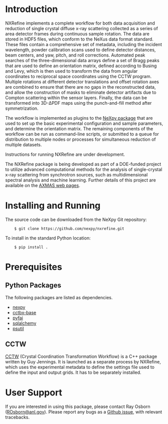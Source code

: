 Introduction
============
NXRefine implements a complete workflow for both data acquisition and 
reduction of single crystal diffuse x-ray scattering collected as a 
series of area detector frames during continuous sample rotation. The
data are stored in HDF5 files, which conform to the NeXus data format
standard. These files contain a comprehensive set of metadata, including
the incident wavelength, powder calibration scans used to define 
detector distances, beam centers, and yaw, pitch, and roll corrections. 
Automated peak searches of the three-dimensional data arrays define 
a set of Bragg peaks that are used to define an orientation matrix, 
defined according to Busing and Levy, which is then used to transform
the data from angular coordinates to reciprocal space coordinates using
the CCTW program. Multiple rotations at different detector translations
and offset rotation axes are combined to ensure that there are no gaps 
in the reconstructed data, and allow the construction of masks to 
eliminate detector artifacts due to Compton scattering within the 
sensor layers. Finally, the data can be transformed into 3D-ΔPDF maps
using the punch-and-fill method after symmetrization. 

The workflow is implemented as plugins to the 
[NeXpy package](http://nexpy.github.io/nexpy) that are used to set up 
the basic experimental configuration and sample parameters, and 
determine the orientation matrix. The remaining components of the 
workflow can be run as command-line scripts, or submitted to a queue
for distribution to multiple nodes or processes for simultaneous 
reduction of multiple datasets.

Instructions for running NXRefine are under development. 

The NXRefine package is being developed as part of a DOE-funded project
to utilize advanced computational methods for the analysis of 
single-crystal x-ray scattering from synchrotron sources, such as 
multidimensional spectral analysis and machine learning. Further details
of this project are available on the 
[AXMAS web pages](https://cels.anl.gov/axmas).

Installing and Running
======================
The source code can be downloaded from the NeXpy Git repository:

```
    $ git clone https://github.com/nexpy/nxrefine.git
```

To install in the standard Python location:

```
    $ pip install .
```
Prerequisites
=============
Python Packages
---------------
The following packages are listed as dependencies.

* [nexpy](https://github.com/nexpy/nexpy/)
* [cctbx-base](https://cci.lbl.gov/cctbx_docs/)
* [pyfai](https://pyfai.readthedocs.io/)
* [sqlalchemy](https://docs.sqlalchemy.org/)
* [psutil](https://psutil.readthedocs.io/)

CCTW
----
[CCTW](https://sourceforge.net/projects/cctw/) (Crystal Coordination 
Transformation Workflow) is a C++ package written by Guy Jennings. It
is launched as a separate process by NXRefine, which uses the 
experimental metadata to define the settings file used to define the 
input and output grids. It has to be separately installed.

User Support
============
If you are interested in using this package, please contact Ray Osborn 
(ROsborn@anl.gov). Please report any bugs as a 
[Github issue](https://github.com/nexpy/nxrefine/issues), with relevant 
tracebacks.
